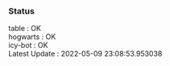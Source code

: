 ### Status


table : OK  
hogwarts : OK  
icy-bot : OK  
Latest Update : 2022-05-09 23:08:53.953038
